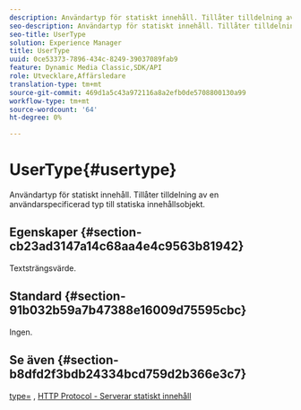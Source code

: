 ```yaml
---
description: Användartyp för statiskt innehåll. Tillåter tilldelning av en användarspecificerad typ till statiska innehållsobjekt.
seo-description: Användartyp för statiskt innehåll. Tillåter tilldelning av en användarspecificerad typ till statiska innehållsobjekt.
seo-title: UserType
solution: Experience Manager
title: UserType
uuid: 0ce53373-7896-434c-8249-39037089fab9
feature: Dynamic Media Classic,SDK/API
role: Utvecklare,Affärsledare
translation-type: tm+mt
source-git-commit: 469d1a5c43a972116a8a2efb0de5708800130a99
workflow-type: tm+mt
source-wordcount: '64'
ht-degree: 0%

---
```



# UserType{#usertype}

Användartyp för statiskt innehåll. Tillåter tilldelning av en användarspecificerad typ till statiska innehållsobjekt.

## Egenskaper {#section-cb23ad3147a14c68aa4e4c9563b81942}

Textsträngsvärde.

## Standard {#section-91b032b59a7b47388e16009d75595cbc}

Ingen.

## Se även {#section-b8dfd2f3bdb24334bcd759d2b366e3c7}

[type=](/help/aem-is-ir-api/is-api/http-ref/image-serving-api-ref/c-http-protocol-reference/c-command-reference/r-type.md) ,  [HTTP Protocol - Serverar statiskt innehåll](/help/aem-is-ir-api/is-api/http-ref/image-serving-api-ref/c-http-protocol-reference/c-syntax-and-features/r-serving-static-non-image-content.md)
